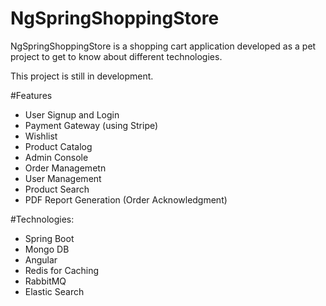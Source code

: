 # NgSpringShoppingStore
NgSpringShoppingStore is a shopping cart application developed as a pet project to get to know about different technologies.

This project is still in development.

#Features
- User Signup and Login
- Payment Gateway (using Stripe)
- Wishlist
- Product Catalog
- Admin Console
- Order Managemetn
- User Management
- Product Search
- PDF Report Generation (Order Acknowledgment)


#Technologies:
- Spring Boot
- Mongo DB
- Angular
- Redis for Caching
- RabbitMQ
- Elastic Search

